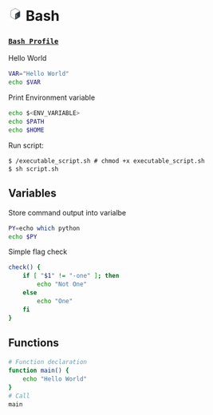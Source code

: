 # <img src="https://github.com/sergius-la/icon_links/blob/master/img/bash.png" width="28" height="28"> Bash

### [`Bash Profile`](/bash/bash_profile.md)

Hello World

```bash
VAR="Hello World" 
echo $VAR
```

Print Environment variable

```bash
echo $<ENV_VARIABLE>
echo $PATH
echo $HOME
```


Run script:
```shell
$ /executable_script.sh # chmod +x executable_script.sh
$ sh script.sh 
```

## Variables

Store command output into varialbe

```bash
PY=echo which python
echo $PY
```

Simple flag check
```bash
check() {
    if [ "$1" != "-one" ]; then
        echo "Not One"
    else 
        echo "One"
    fi
}
```

## Functions

```bash
# Function declaration
function main() {
    echo "Hello World"
}
# Call
main
```